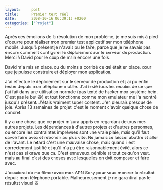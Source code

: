 ```yaml
---
layout:     post
title:      Premier test réel
date:       2008-10-16 06:39:16 +0200
categories: ["Projet"]
---
```


Après ces émotions de la résolution de mon problème, je me suis mis à pied d'oeuvre pour réaliser mon premier test
applicatif sur mon téléphone mobile. Jusqu'à présent je n'avais pu le faire, parce que je ne savais pas encore
comment configurer le déploiement sur le serveur de production. Merci à David pour le coup de main encore une fois.

<!--more-->

David m'a mis en place, ou du moins a corrigé ce qui était en place, pour que je puisse construire et déployer mon
application.

J'ai effectué le déploiement sur le serveur de production et j'ai pu enfin tester depuis mon téléphone mobile. J'ai
testé tous les recoins de ce que j'ai fait dans une utilisation normale (pas tenté de hacker mon système hein.
C'est pas le but :laughing:) et tout fonctionne comme mon émulateur me l'a montré jusqu'à présent. J'étais
vraiment super content. J'en pleurais presque de joie. Après 13 semaines de projet, c'est le moment d'avoir quelque
chose de concret.

Il y a une chose que ce projet m'aura appris en regardant de tous mes autres projets. Les dépendances à d'autres
projets et d'autres personnes, ou encore les contraintes imprévues sont une vraie plaie, mais qu'il faut savoir
faire avec et rebondir au plus vite. Ne jamais se laisser abattre et aller de l'avant. Le retard c'est une mauvaise
chose, mais quand il est correctement justifié et qu'il n'a pu être raisonnablement évité, alors ce n'est pas si
grave que ça. C'est ennuyeux, pénible et tout ce qu'on veut, mais au final c'est des choses avec lesquelles on doit
composer et faire avec.

J'essaierai de me filmer avec mon APN Sony pour vous montrer le résultat depuis mon téléphone portable.
Malheureusement je ne garantirai pas le résultat visuel :laughing: